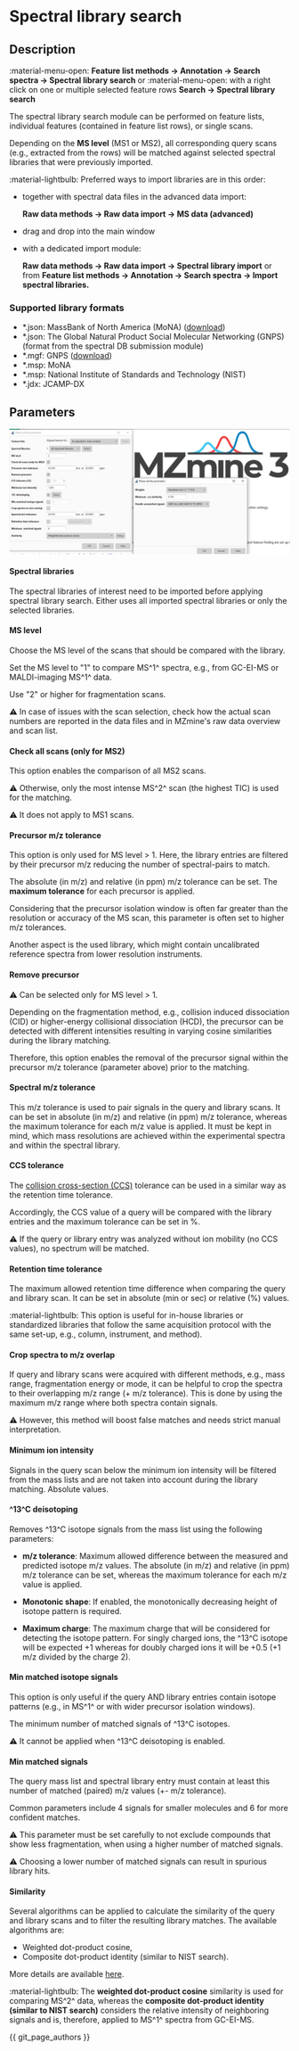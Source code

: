 # **Spectral library search**

## **Description**

:material-menu-open: **Feature list methods → Annotation → Search spectra → Spectral library
search** 
or
:material-menu-open: with a right click on one or multiple selected feature rows **Search → Spectral library search**

The spectral library search module can be performed on feature lists, individual features (contained in feature list rows), or single scans. 

Depending on the **MS level** (MS1 or MS2), all corresponding query scans (e.g., extracted from the rows) will be matched against selected spectral libraries that were previously imported.

:material-lightbulb: Preferred ways to import libraries are in this order:

- together with spectral data files in the advanced data import:

    **Raw data methods → Raw data import → MS data (advanced)**

- drag and drop into the main window

- with a dedicated import module: 

    **Raw data methods → Raw data import → Spectral library import** or from **Feature list methods → Annotation → Search spectra → Import spectral libraries.**

### **Supported library formats**

- *.json: MassBank of North America (MoNA) ([download](https://mona.fiehnlab.ucdavis.edu/downloads))
- *.json: The Global Natural Product Social Molecular Networking (GNPS) (format from the spectral DB submission module)
- *.mgf: GNPS ([download](https://gnps-external.ucsd.edu/gnpslibrary))
- *.msp: MoNA
- *.msp: National Institute of Standards and Technology (NIST)
- *.jdx: JCAMP-DX

## **Parameters**

![library_search](spectral_library_search.png)

#### **Spectral libraries**

The spectral libraries of interest need to be imported before applying spectral library search. 
Either uses all imported spectral libraries or only the selected libraries.

#### **MS level**

Choose the MS level of the scans that should be compared with the library. 

Set the MS level to "1" to compare MS^1^ spectra, e.g., from GC-EI-MS or MALDI-imaging MS^1^ data. 

Use "2" or higher for fragmentation scans. 

:warning: In case of issues with the scan selection, check how the actual scan numbers are reported in the data files and in MZmine's raw data overview and scan list.

#### **Check all scans (only for MS2)**

This option enables the comparison of all MS2 scans.

:warning: Otherwise, only the most intense MS^2^ scan (the highest TIC) is used for the matching.

:warning: It does not apply to MS1 scans.

#### **Precursor m/z tolerance**

This option is only used for MS level > 1. Here, the library entries are filtered by their precursor m/z reducing the number of spectral-pairs to match. 

The absolute (in m/z) and relative (in ppm) m/z tolerance can be set. The **maximum tolerance** for each precursor is applied. 

Considering that the precursor isolation window is often far greater than the resolution or accuracy of the MS scan, this parameter is often set to higher m/z tolerances. 

Another aspect is the used library, which might contain uncalibrated reference spectra from lower resolution instruments.

#### **Remove precursor**

:warning: Can be selected only for MS level > 1. 

Depending on the fragmentation method, e.g., collision induced dissociation (CID) or higher-energy collisional dissociation (HCD), the precursor can be detected with different intensities resulting in varying cosine similarities during the library matching. 

Therefore, this option enables the removal of the precursor signal within the precursor m/z tolerance (parameter above) prior to the matching. 

[//]: # (TODO Add separate entry on similarity measures)

#### **Spectral m/z tolerance**

This m/z tolerance is used to pair signals in the query and library scans. It 
can be set in absolute (in m/z) and relative (in ppm) m/z tolerance, whereas 
the maximum tolerance for each m/z value is applied. It must be kept in mind, which mass resolutions are achieved 
within the experimental spectra and within the spectral library.

#### **CCS tolerance**

The [collision cross-section (CCS)](../../terminology/ion-mobility-terminology.md#collisional-cross-section) tolerance can be used in a similar way as the retention time tolerance.

Accordingly, the CCS value of a query will be compared with the library entries and the maximum tolerance
can be set in %.

:warning: If the query or library entry was analyzed without ion mobility (no CCS values), no spectrum will be matched.

#### **Retention time tolerance**

The maximum allowed retention time difference when comparing the query and library scan. It can be set in absolute (min or sec) or relative (%) values.

:material-lightbulb: This option is useful for in-house libraries or standardized libraries that follow the same acquisition protocol with the same set-up, e.g., column, instrument, and method). 

#### **Crop spectra to m/z overlap**

If query and library scans were acquired with different methods, e.g., mass range, fragmentation energy or mode, it can be helpful to crop the spectra to their overlapping m/z range (+ m/z tolerance). 
This is done by using the maximum m/z range where both spectra contain signals.

:warning: However, this method will boost false matches and needs strict manual interpretation.

#### **Minimum ion intensity**

Signals in the query scan below the minimum ion intensity will be filtered from the mass lists and are not taken into account during the library matching. Absolute values.

#### **^13^C deisotoping**

Removes ^13^C isotope signals from the mass list using the following parameters:

- **m/z tolerance**: Maximum allowed difference between the measured and predicted isotope m/z values. The absolute (in m/z) and relative (in ppm) m/z tolerance can be set, whereas the maximum tolerance for each m/z value is applied.

- **Monotonic shape**: If enabled, the monotonically decreasing height of isotope pattern is required.

- **Maximum charge**: The maximum charge that will be considered for detecting the isotope pattern. For singly charged ions, the ^13^C isotope will be expected +1 whereas for doubly charged ions it will be +0.5 (+1 m/z divided by the charge 2). 

#### **Min matched isotope signals**

This option is only useful if the query AND library entries contain isotope patterns (e.g., in MS^1^ or with wider precursor isolation 
windows). 

The minimum number of matched signals of ^13^C isotopes. 

:warning: It cannot be applied when ^13^C deisotoping is enabled.

#### **Min matched signals**

The query mass list and spectral library entry must contain at least this number of matched (paired) m/z values (+- m/z tolerance). 

Common parameters include 4 signals for smaller molecules and 6 for more confident matches.

:warning: This parameter must be set carefully to not exclude compounds that show less
fragmentation, when using a higher number of matched signals. 

:warning: Choosing a lower number of matched
signals can result in spurious library hits.

#### **Similarity**

Several algorithms can be applied to calculate the similarity of the query and library scans and to filter the resulting library matches. The available algorithms are:

- Weighted dot-product cosine,
- Composite dot-product identity (similar to NIST search).

More details are available [here](spectral-similarity-measures.md).

:material-lightbulb: The **weighted dot-product cosine** similarity is used for comparing MS^2^ data, whereas the
**composite dot-product identity (similar to NIST search)** considers the relative intensity of
neighboring signals and is, therefore, applied to MS^1^ spectra from GC-EI-MS.

{{ git_page_authors }}